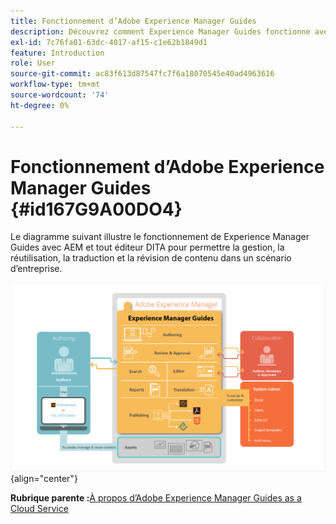 ```yaml
---
title: Fonctionnement d’Adobe Experience Manager Guides
description: Découvrez comment Experience Manager Guides fonctionne avec AEM et d’autres éditeurs DITA pour permettre la gestion, la réutilisation, la traduction et la révision de contenu dans un scénario d’entreprise.
exl-id: 7c76fa01-63dc-4017-af15-c1e62b1849d1
feature: Introduction
role: User
source-git-commit: ac83f613d87547fc7f6a18070545e40ad4963616
workflow-type: tm+mt
source-wordcount: '74'
ht-degree: 0%

---
```


# Fonctionnement d’Adobe Experience Manager Guides {#id167G9A00DO4}

Le diagramme suivant illustre le fonctionnement de Experience Manager Guides avec AEM et tout éditeur DITA pour permettre la gestion, la réutilisation, la traduction et la révision de contenu dans un scénario d’entreprise.

![](images/xml-add-on-how-it-works.png){align="center"}


**Rubrique parente :**[&#x200B;À propos d’Adobe Experience Manager Guides as a Cloud Service](intro.md)
